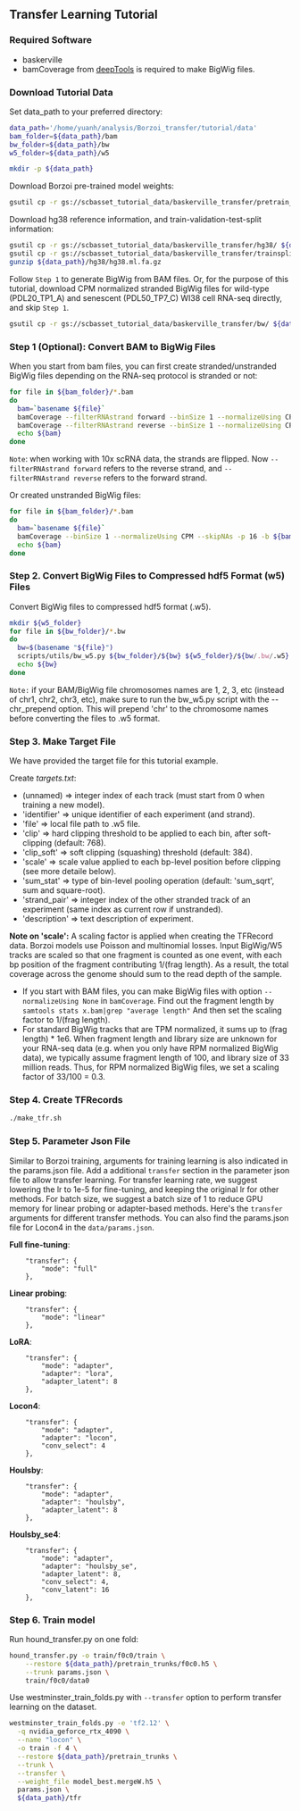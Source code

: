 ## Transfer Learning Tutorial

### Required Software
- baskerville
- bamCoverage from [deepTools](https://github.com/deeptools/deepTools/tree/master) is required to make BigWig files.

### Download Tutorial Data


Set data_path to your preferred directory:

```bash
data_path='/home/yuanh/analysis/Borzoi_transfer/tutorial/data'
bam_folder=${data_path}/bam
bw_folder=${data_path}/bw
w5_folder=${data_path}/w5

mkdir -p ${data_path}
```

Download Borzoi pre-trained model weights:

```bash
gsutil cp -r gs://scbasset_tutorial_data/baskerville_transfer/pretrain_trunks/ ${data_path}
```

Download hg38 reference information, and train-validation-test-split information:
```bash
gsutil cp -r gs://scbasset_tutorial_data/baskerville_transfer/hg38/ ${data_path}
gsutil cp -r gs://scbasset_tutorial_data/baskerville_transfer/trainsplit/ ${data_path}
gunzip ${data_path}/hg38/hg38.ml.fa.gz
```

Follow `Step 1` to generate BigWig from BAM files. Or, for the purpose of this tutorial, download CPM normalized stranded BigWig files for wild-type (PDL20_TP1_A) and senescent (PDL50_TP7_C) WI38 cell RNA-seq directly, and skip `Step 1`.

```bash
gsutil cp -r gs://scbasset_tutorial_data/baskerville_transfer/bw/ ${data_path}
```

### Step 1 (Optional): Convert BAM to BigWig Files

When you start from bam files, you can first create stranded/unstranded BigWig files depending on the RNA-seq protocol is stranded or not:

```bash
for file in ${bam_folder}/*.bam
do
  bam=`basename ${file}`
  bamCoverage --filterRNAstrand forward --binSize 1 --normalizeUsing CPM --skipNAs -p 16 -b ${bam_folder}/${bam} -o ${bw_folder}/${bam/.bam/}+.bw
  bamCoverage --filterRNAstrand reverse --binSize 1 --normalizeUsing CPM --skipNAs -p 16 -b ${bam_folder}/${bam} -o  ${bw_folder}/${bam/.bam/}-.bw
  echo ${bam}
done
```
`Note`: when working with 10x scRNA data, the strands are flipped. Now `--filterRNAstrand forward` refers to the reverse strand, and `--filterRNAstrand reverse` refers to the forward strand.

Or created unstranded BigWig files:
```bash
for file in ${bam_folder}/*.bam
do
  bam=`basename ${file}`
  bamCoverage --binSize 1 --normalizeUsing CPM --skipNAs -p 16 -b ${bam_folder}/${bam} -o ${bw_folder}/${bam/.bam/}+.bw
  echo ${bam}
done
```

### Step 2. Convert BigWig Files to Compressed hdf5 Format (w5) Files

Convert BigWig files to compressed hdf5 format (.w5).

```bash
mkdir ${w5_folder}
for file in ${bw_folder}/*.bw
do
  bw=$(basename "${file}")
  scripts/utils/bw_w5.py ${bw_folder}/${bw} ${w5_folder}/${bw/.bw/.w5}
  echo ${bw}
done
```

`Note:` if your BAM/BigWig file chromosomes names are 1, 2, 3, etc (instead of chr1, chr2, chr3, etc), make sure to run the bw_w5.py script with the --chr_prepend option. This will prepend 'chr' to the chromosome names before converting the files to .w5 format.

### Step 3. Make Target File

We have provided the target file for this tutorial example.

Create *targets.txt*:
- (unnamed) => integer index of each track (must start from 0 when training a new model).
- 'identifier' => unique identifier of each experiment (and strand).
- 'file' => local file path to .w5 file.
- 'clip' => hard clipping threshold to be applied to each bin, after soft-clipping (default: 768).
- 'clip_soft' => soft clipping (squashing) threshold (default: 384).
- 'scale' => scale value applied to each bp-level position before clipping (see more detaile below).
- 'sum_stat' => type of bin-level pooling operation (default: 'sum_sqrt', sum and square-root).
- 'strand_pair' => integer index of the other stranded track of an experiment (same index as current row if unstranded).
- 'description' => text description of experiment.

**Note on 'scale':** A scaling factor is applied when creating the TFRecord data. Borzoi models use Poisson and multinomial losses. Input BigWig/W5 tracks are scaled so that one fragment is counted as one event, with each bp position of the fragment contributing 1/(frag length). As a result, the total coverage across the genome should sum to the read depth of the sample.

- If you start with BAM files, you can make BigWig files with option `--normalizeUsing None` in `bamCoverage`. Find out the fragment length by `samtools stats x.bam|grep "average length"` And then set the scaling factor to 1/(frag length).
- For standard BigWig tracks that are TPM normalized, it sums up to (frag length) * 1e6. When fragment length and library size are unknown for your RNA-seq data (e.g. when you only have RPM normalized BigWig data), we typically assume fragment length of 100, and library size of 33 million reads. Thus, for RPM normalized BigWig files, we set a scaling factor of 33/100 = 0.3.


### Step 4. Create TFRecords

```bash
./make_tfr.sh
```

### Step 5. Parameter Json File

Similar to Borzoi training, arguments for training learning is also indicated in the params.json file. Add a additional `transfer` section in the parameter json file to allow transfer learning. For transfer learning rate, we suggest lowering the lr to 1e-5 for fine-tuning, and keeping the original lr for other methods. For batch size, we suggest a batch size of 1 to reduce GPU memory for linear probing or adapter-based methods. Here's the `transfer` arguments for different transfer methods. You can also find the params.json file for Locon4 in the `data/params.json`.

**Full fine-tuning**:
```
    "transfer": {
        "mode": "full"
    },
```

**Linear probing**:
```
    "transfer": {
        "mode": "linear"
    },    
```

**LoRA**:
```
    "transfer": {
        "mode": "adapter",
        "adapter": "lora",
        "adapter_latent": 8
    },
```

**Locon4**:
```
    "transfer": {
        "mode": "adapter",
        "adapter": "locon",
        "conv_select": 4
    },
```

**Houlsby**:
```
    "transfer": {
        "mode": "adapter",
        "adapter": "houlsby",
        "adapter_latent": 8
    },
```

**Houlsby_se4**:
```
    "transfer": {
        "mode": "adapter",
        "adapter": "houlsby_se",
        "adapter_latent": 8,
        "conv_select": 4,
        "conv_latent": 16
    },
```

### Step 6. Train model

Run hound_transfer.py on one fold:

```bash
hound_transfer.py -o train/f0c0/train \
    --restore ${data_path}/pretrain_trunks/f0c0.h5 \
    --trunk params.json \
    train/f0c0/data0
```

Use westminster_train_folds.py with `--transfer` option to perform transfer learning on the dataset. 

```bash
westminster_train_folds.py -e 'tf2.12' \
  -q nvidia_geforce_rtx_4090 \
  --name "locon" \
  -o train -f 4 \
  --restore ${data_path}/pretrain_trunks \
  --trunk \
  --transfer \
  --weight_file model_best.mergeW.h5 \
  params.json \
  ${data_path}/tfr
```
